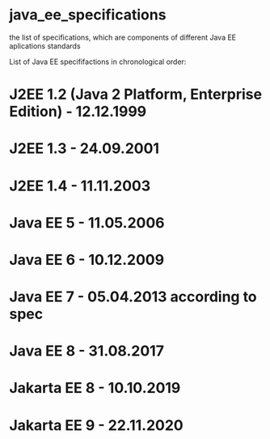# java_ee_specifications
the list of specifications, which are components of different Java EE aplications standards

List of Java EE specififactions in chronological order:
 
# J2EE 1.2 (Java 2 Platform, Enterprise Edition) - 12.12.1999

# J2EE 1.3 - 24.09.2001

# J2EE 1.4 - 11.11.2003

# Java EE 5 - 11.05.2006

# Java EE 6 - 10.12.2009

# Java EE 7 - 05.04.2013 according to spec

# Java EE 8 - 31.08.2017

# Jakarta EE 8 - 10.10.2019

# Jakarta EE 9 - 22.11.2020
